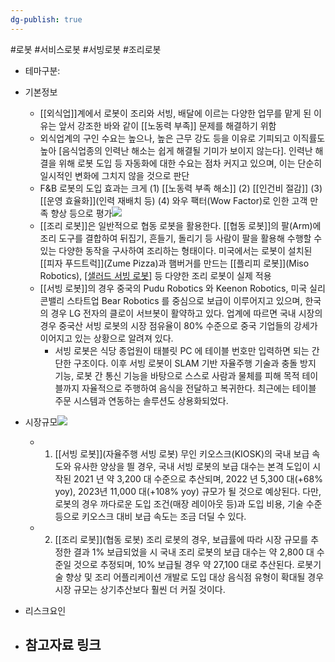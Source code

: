 ```yaml
---
dg-publish: true
---
```

#로봇 #서비스로봇 #서빙로봇 #조리로봇


- 테마구분: 




- 기본정보
	- [[외식업]]계에서 로봇이 조리와 서빙, 배달에 이르는 다양한 업무를 맡게 된 이유는 앞서 강조한 바와 같이 [[노동력 부족]] 문제를 해결하기 위함
	- 외식업계의 구인 수요는 높으나, 높은 근무 강도 등을 이유로 기피되고 이직률도 높아 [음식업종의 인력난 해소는 쉽게 해결될 기미가 보이지 않는다]. 인력난 해결을 위해 로봇 도입 등 자동화에 대한 수요는 점차 커지고 있으며, 이는 단순히 일시적인 변화에 그치지 않을 것으로 판단
	- F&B 로봇의 도입 효과는 크게 (1) [[노동력 부족 해소]] (2) [[인건비 절감]] (3) [[운영 효율화]](인력 재배치 등) (4) 와우 팩터(Wow Factor)로 인한 고객 만족 향상 등으로 평가![](https://i.imgur.com/N2spro8.png)
	- [[조리 로봇]]은 일반적으로 협동 로봇을 활용한다. [[협동 로봇]]의 팔(Arm)에 조리 도구를 결합하여 뒤집기, 흔들기, 돌리기 등 사람이 팔을 활용해 수행할 수 있는 다양한 동작을 구사하여 조리하는 형태이다. 미국에서는 로봇이 설치된 [[피자 푸드트럭]](Zume Pizza)과 햄버거를 만드는 [[플리피 로봇]](Miso Robotics), [[샐러드 서빙 로봇]](Chowbotics) 등 다양한 조리 로봇이 실제 적용
	- [[서빙 로봇]]의 경우 중국의 Pudu Robotics 와 Keenon Robotics, 미국 실리콘밸리 스타트업 Bear Robotics 를 중심으로 보급이 이루어지고 있으며, 한국의 경우 LG 전자의 클로이 서브봇이 활약하고 있다. 업계에 따르면 국내 시장의 경우 중국산 서빙 로봇의 시장 점유율이 80% 수준으로 중국 기업들의 강세가 이어지고 있는 상황으로 알려져 있다.
		- 서빙 로봇은 식당 종업원이 태블릿 PC 에 테이블 번호만 입력하면 되는 간단한 구조이다. 이후 서빙 로봇이 SLAM 기반 자율주행 기술과 충돌 방지 기능, 로봇 간 통신 기능을 바탕으로 스스로 사람과 물체를 피해 목적 테이블까지 자율적으로 주행하여 음식을 전달하고 복귀한다. 최근에는 테이블 주문 시스템과 연동하는 솔루션도 상용화되었다.







- 시장규모![](https://i.imgur.com/FHCX5WU.png)
	- 1) [[서빙 로봇]](자율주행 서빙 로봇) 무인 키오스크(KIOSK)의 국내 보급 속도와 유사한 양상을 띌 경우, 국내 서빙 로봇의 보급 대수는 본격 도입이 시작된 2021 년 약 3,200 대 수준으로 추산되며, 2022 년 5,300 대(+68% yoy), 2023년 11,000 대(+108% yoy) 규모가 될 것으로 예상된다. 다만, 로봇의 경우 까다로운 도입 조건(매장 레이아웃 등)과 도입 비용, 기술 수준 등으로 키오스크 대비 보급 속도는 조금 더딜 수 있다.
	- 2) [[조리 로봇]](협동 로봇) 조리 로봇의 경우, 보급률에 따라 시장 규모를 추정한 결과 1% 보급되었을 시 국내 조리 로봇의 보급 대수는 약 2,800 대 수준일 것으로 추정되며, 10% 보급될 경우 약 27,100 대로 추산된다. 로봇기술 향상 및 조리 어플리케이션 개발로 도입 대상 음식점 유형이 확대될 경우 시장 규모는 상기추산보다 훨씬 더 커질 것이다.



- 리스크요인




- 참고자료 링크
	- 

